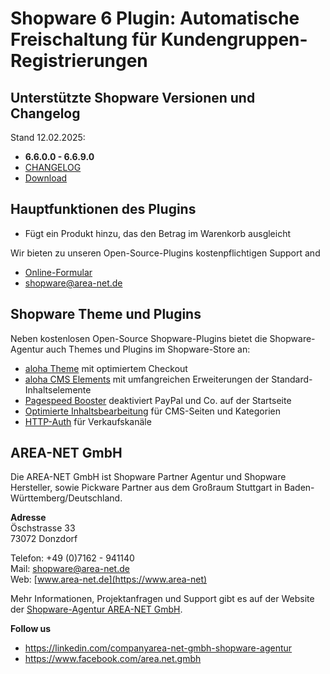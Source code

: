 # Shopware 6 Plugin: Automatische Freischaltung für Kundengruppen-Registrierungen

## Unterstützte Shopware Versionen und Changelog

Stand 12.02.2025:
- **6.6.0.0 - 6.6.9.0**
- [CHANGELOG](AreanetMinimumOrderValue/CHANGELOG.md)
- [Download](https://github.com/AREA-NET-GmbH-Shopware-Agentur/shopware6-plugin-minimum-order-value/releases/)

## Hauptfunktionen des Plugins
- Fügt ein Produkt hinzu, das den Betrag im Warenkorb ausgleicht

Wir bieten zu unseren Open-Source-Plugins kostenpflichtigen Support and

* [Online-Formular](https://www.area-net.de/kontakt)
* [shopware@area-net.de](mailto:shopware@area-net.de)

## Shopware Theme und Plugins

Neben kostenlosen Open-Source Shopware-Plugins bietet die Shopware-Agentur auch Themes und Plugins im Shopware-Store an:

- [aloha Theme](https://store.shopware.com/en/arean62788672693m/a-better-cms-theme-optimized-checkout-b2b-functions-flexibly-customizable.html) mit optimiertem Checkout
- [aloha CMS Elements](https://store.shopware.com/arean13931131788m/a-better-cms-elements-slider-bilder-html5-video-google-maps-vorher-nachher-bilder.html) mit umfangreichen Erweiterungen der Standard-Inhaltselemente
- [Pagespeed Booster](https://store.shopware.com/arean41766445685m/pagespeed-booster-paypal-und-externe-skripte-auf-der-startseite-deaktivieren.html) deaktiviert PayPal und Co. auf der Startseite
- [Optimierte Inhaltsbearbeitung](https://store.shopware.com/arean36129443353f/optimierte-inhaltsbearbeitung-inhalte-nur-im-designer-bearbeiten-inhalte-in-layout-uebertragen.html) für CMS-Seiten und Kategorien
- [HTTP-Auth](https://store.shopware.com/arean97586892435f/http-authentifizierung-fuer-verkaufskanaele.html) für Verkaufskanäle

## AREA-NET GmbH
Die AREA-NET GmbH ist Shopware Partner Agentur und Shopware Hersteller, sowie Pickware Partner aus dem Großraum Stuttgart in Baden-Württemberg/Deutschland.

**Adresse**\
Öschstrasse 33\
73072 Donzdorf

Telefon: +49 (0)7162 - 941140\
Mail: [shopware@area-net.de](mailto:shopware@area-net.de)\
Web: [www.area-net.de](https://www.area-net)

Mehr Informationen, Projektanfragen und Support gibt es auf der Website der [Shopware-Agentur AREA-NET GmbH](https://www.area-net.de).

**Follow us**

- https://linkedin.com/companyarea-net-gmbh-shopware-agentur
- https://www.facebook.com/area.net.gmbh
